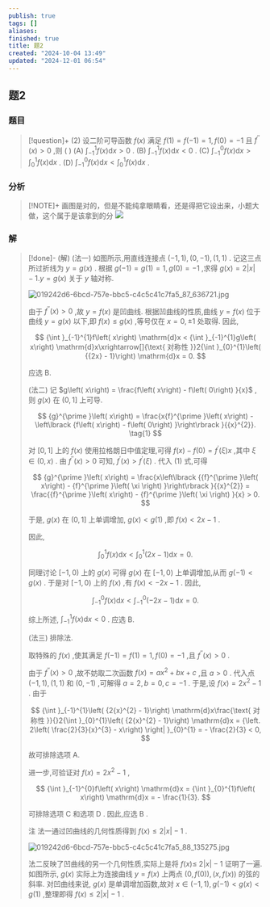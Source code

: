 ```yaml
---
publish: true
tags: []
aliases: 
finished: true
title: 题2
created: "2024-10-04 13:49"
updated: "2024-12-01 06:54"
---
```

## 题2
### 题目
> [!question]+
> (2) 设二阶可导函数 $f\left( x\right)$ 满足 $f\left( 1\right) = f\left( {-1}\right) = 1, f\left( 0\right) = - 1$ 且 ${f}^{\prime \prime }\left( x\right) > 0$ ,则 ( )
> (A) ${\int }_{-1}^{1}f\left( x\right) \mathrm{d}x > 0$ . 
> (B) ${\int }_{-1}^{1}f\left( x\right) \mathrm{d}x < 0$ .
> (C) ${\int }_{-1}^{0}f\left( x\right) \mathrm{d}x > {\int }_{0}^{1}f\left( x\right) \mathrm{d}x$ . 
> (D) ${\int }_{-1}^{0}f\left( x\right) \mathrm{d}x < {\int }_{0}^{1}f\left( x\right) \mathrm{d}x$ .
### 分析
> [!NOTE]+
> 画图是对的，但是不能纯拿眼睛看，还是得把它设出来，小题大做，这个属于是该拿到的分
> ![](https://img.hwenyi.live/202411301258730.webp)
### 解
> [!done]-
> (解) (法一) 如图所示,用直线连接点 $\left( {-1,1}\right) ,\left( {0, - 1}\right) ,\left( {1,1}\right)$ . 记这三点所过折线为 $y = g\left( x\right)$ . 根据 $g\left( {-1}\right) = g\left( 1\right) = 1, g\left( 0\right) = - 1$ ,求得 $g\left( x\right) = 2\left| x\right| - 1.y = g\left( x\right)$ 关于 $y$ 轴对称.
> 
> ![019242d6-6bcd-757e-bbc5-c4c5c41c7fa5_87_636721.jpg](https://img.hwenyi.live/202409302017953.webp)
> 
> 由于 ${f}^{\prime \prime }\left( x\right) > 0$ ,故 $y = f\left( x\right)$ 是凹曲线. 根据凹曲线的性质,曲线 $y = f\left( x\right)$ 位于曲线 $y = g\left( x\right)$ 以下,即 $f\left( x\right) \leq g\left( x\right)$ ,等号仅在 $x = 0, \pm 1$ 处取得. 因此,
> 
> $$
> {\int }_{-1}^{1}f\left( x\right) \mathrm{d}x < {\int }_{-1}^{1}g\left( x\right) \mathrm{d}x\xrightarrow[]{\text{ 对称性 }}2{\int }_{0}^{1}\left( {{2x} - 1}\right) \mathrm{d}x = 0.
> $$
> 
> 应选 B.
> 
> (法二) 记 $g\left( x\right) = \frac{f\left( x\right) - f\left( 0\right) }{x}$ ,则 $g\left( x\right)$ 在 $(0,1\rbrack$ 上可导.
> 
> $$
> {g}^{\prime }\left( x\right) = \frac{x{f}^{\prime }\left( x\right) - \left\lbrack {f\left( x\right) - f\left( 0\right) }\right\rbrack }{{x}^{2}}. \tag{1}
> $$
> 
> 对 $\left\lbrack {0,1}\right\rbrack$ 上的 $f\left( x\right)$ 使用拉格朗日中值定理,可得 $f\left( x\right) - f\left( 0\right) = {f}^{\prime }\left( \xi \right) x$ ,其中 $\xi \in \left( {0, x}\right)$ . 由 ${f}^{\prime \prime }\left( x\right) > 0$ 可知, ${f}^{\prime }\left( x\right) > {f}^{\prime }\left( \xi \right)$ . 代入 (1) 式,可得
> 
> $$
> {g}^{\prime }\left( x\right) = \frac{x\left\lbrack {{f}^{\prime }\left( x\right) - {f}^{\prime }\left( \xi \right) }\right\rbrack }{{x}^{2}} = \frac{{f}^{\prime }\left( x\right) - {f}^{\prime }\left( \xi \right) }{x} > 0.
> $$
> 
> 于是, $g\left( x\right)$ 在 $(0,1\rbrack$ 上单调增加, $g\left( x\right) < g\left( 1\right)$ ,即 $f\left( x\right) < {2x} - 1$ .
> 
> 因此,
> 
> $$
> {\int }_{0}^{1}f\left( x\right) \mathrm{d}x < {\int }_{0}^{1}\left( {{2x} - 1}\right) \mathrm{d}x = 0.
> $$
> 
> 同理讨论 $\lbrack - 1,0)$ 上的 $g\left( x\right)$ 可得 $g\left( x\right)$ 在 $\lbrack - 1,0)$ 上单调增加,从而 $g\left( {-1}\right) < g\left( x\right)$ . 于是对 $\lbrack - 1,0)$ 上的 $f\left( x\right)$ ,有 $f\left( x\right) < - {2x} - 1$ . 因此,
> 
> $$
> {\int }_{-1}^{0}f\left( x\right) \mathrm{d}x < {\int }_{-1}^{0}\left( {-{2x} - 1}\right) \mathrm{d}x = 0.
> $$
> 
> 综上所述, ${\int }_{-1}^{1}f\left( x\right) \mathrm{d}x < 0$ . 应选 B.
> 
> (法三) 排除法.
> 
> 取特殊的 $f\left( x\right)$ ,使其满足 $f\left( {-1}\right) = f\left( 1\right) = 1, f\left( 0\right) = - 1$ ,且 ${f}^{\prime \prime }\left( x\right) > 0$ .
> 
> 由于 ${f}^{\prime \prime }\left( x\right) > 0$ ,故不妨取二次函数 $f\left( x\right) = a{x}^{2} + {bx} + c$ ,且 $a > 0$ . 代入点 $\left( {-1,1}\right) ,\left( {1,1}\right)$ 和 $\left( {0, - 1}\right)$ ,可解得 $a = 2, b = 0, c = - 1$ . 于是,设 $f\left( x\right) = 2{x}^{2} - 1$ . 由于
> 
> $$
> {\int }_{-1}^{1}\left( {2{x}^{2} - 1}\right) \mathrm{d}x\frac{\text{ 对称性 }}{}2{\int }_{0}^{1}\left( {2{x}^{2} - 1}\right) \mathrm{d}x = {\left. 2\left( \frac{2}{3}{x}^{3} - x\right) \right| }_{0}^{1} = - \frac{2}{3} < 0,
> $$
> 
> 故可排除选项 A.
> 
> 进一步,可验证对 $f\left( x\right) = 2{x}^{2} - 1$ ,
> 
> $$
> {\int }_{-1}^{0}f\left( x\right) \mathrm{d}x = {\int }_{0}^{1}f\left( x\right) \mathrm{d}x = - \frac{1}{3}.
> $$
> 
> 可排除选项 $\mathrm{C}$ 和选项 $\mathrm{D}$ . 因此,应选 $\mathrm{B}$ .
> 
> 注 法一通过凹曲线的几何性质得到 $f\left( x\right) \leq 2\left| x\right| - 1$ .
> 
> ![019242d6-6bcd-757e-bbc5-c4c5c41c7fa5_88_135275.jpg](https://img.hwenyi.live/202409302017954.webp)
> 
> 法二反映了凹曲线的另一个几何性质,实际上是将 $f\left( x\right) \leq$ $2\left| x\right| - 1$ 证明了一遍. 如图所示, $g\left( x\right)$ 实际上为连接曲线 $y = f\left( x\right)$ 上两点 $\left( {0, f\left( 0\right) }\right) ,\left( {x, f\left( x\right) }\right)$ 的弦的斜率. 对凹曲线来说, $g\left( x\right)$ 是单调增加函数,故对 $x \in \left( {-1,1}\right), g\left( {-1}\right) < g\left( x\right) < g\left( 1\right)$ ,整理即得 $f\left( x\right) \leq 2\left| x\right| - 1$ .